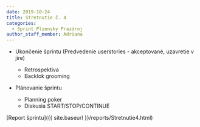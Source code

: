 ```yaml
---
date: 2019-10-24
title: Stretnutie č. 4
categories:
  - Sprint Plzensky Prazdroj
author_staff_member: Adriana
---
```


- Ukončenie šprintu (Predvedenie userstories - akceptované, uzavretie v jire)

     - Retrospektiva
     - Backlok grooming
- Plánovanie šprintu

     - Planning poker 
     - Diskusia START/STOP/CONTINUE


[Report šprintu]({{ site.baseurl }}/reports/Stretnutie4.html)